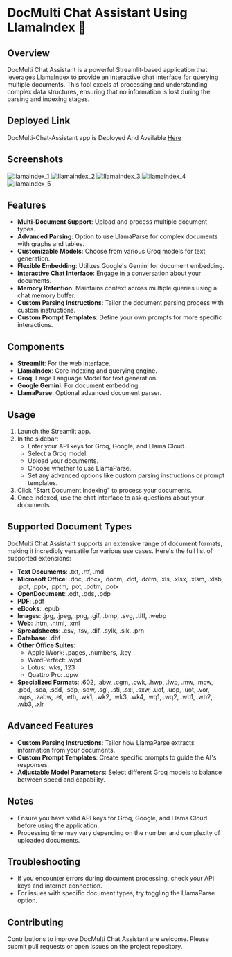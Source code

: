 # DocMulti Chat Assistant Using LlamaIndex 🦙

## Overview
DocMulti Chat Assistant is a powerful Streamlit-based application that leverages LlamaIndex to provide an interactive chat interface for querying multiple documents. This tool excels at processing and understanding complex data structures, ensuring that no information is lost during the parsing and indexing stages.


## Deployed Link
DocMulti-Chat-Assistant app is Deployed And Available [Here](https://huggingface.co/spaces/Parthiban97/DocMulti_Chat_Assistant_Using_LlamaIndex)


## Screenshots
![llamaindex_1](https://github.com/user-attachments/assets/15b00af3-e8a6-4a09-a0ab-b5bf9fe53f54)
![llamaindex_2](https://github.com/user-attachments/assets/7d8925f2-6be2-4588-a0ad-d88ec14c8dec)
![llamaindex_3](https://github.com/user-attachments/assets/595e7cd3-d99a-41c4-8a2a-66efddc9b4aa)
![llamaindex_4](https://github.com/user-attachments/assets/7224ff3e-e47a-471f-bceb-6a699f1d228c)
![llamaindex_5](https://github.com/user-attachments/assets/c1b1b728-eb23-4ebf-a92b-9712ca8bff9c)

## Features
- **Multi-Document Support**: Upload and process multiple document types.
- **Advanced Parsing**: Option to use LlamaParse for complex documents with graphs and tables.
- **Customizable Models**: Choose from various Groq models for text generation.
- **Flexible Embedding**: Utilizes Google's Gemini for document embedding.
- **Interactive Chat Interface**: Engage in a conversation about your documents.
- **Memory Retention**: Maintains context across multiple queries using a chat memory buffer.
- **Custom Parsing Instructions**: Tailor the document parsing process with custom instructions.
- **Custom Prompt Templates**: Define your own prompts for more specific interactions.

## Components
- **Streamlit**: For the web interface.
- **LlamaIndex**: Core indexing and querying engine.
- **Groq**: Large Language Model for text generation.
- **Google Gemini**: For document embedding.
- **LlamaParse**: Optional advanced document parser.

## Usage
1. Launch the Streamlit app.
2. In the sidebar:
   - Enter your API keys for Groq, Google, and Llama Cloud.
   - Select a Groq model.
   - Upload your documents.
   - Choose whether to use LlamaParse.
   - Set any advanced options like custom parsing instructions or prompt templates.
3. Click "Start Document Indexing" to process your documents.
4. Once indexed, use the chat interface to ask questions about your documents.

## Supported Document Types
DocMulti Chat Assistant supports an extensive range of document formats, making it incredibly versatile for various use cases. Here's the full list of supported extensions:

- **Text Documents**: .txt, .rtf, .md
- **Microsoft Office**: .doc, .docx, .docm, .dot, .dotm, .xls, .xlsx, .xlsm, .xlsb, .ppt, .pptx, .pptm, .pot, .potm, .potx
- **OpenDocument**: .odt, .ods, .odp
- **PDF**: .pdf
- **eBooks**: .epub
- **Images**: .jpg, .jpeg, .png, .gif, .bmp, .svg, .tiff, .webp
- **Web**: .htm, .html, .xml
- **Spreadsheets**: .csv, .tsv, .dif, .sylk, .slk, .prn
- **Database**: .dbf
- **Other Office Suites**: 
  - Apple iWork: .pages, .numbers, .key
  - WordPerfect: .wpd
  - Lotus: .wks, .123
  - Quattro Pro: .qpw
- **Specialized Formats**: .602, .abw, .cgm, .cwk, .hwp, .lwp, .mw, .mcw, .pbd, .sda, .sdd, .sdp, .sdw, .sgl, .sti, .sxi, .sxw, .uof, .uop, .uot, .vor, .wps, .zabw, .et, .eth, .wk1, .wk2, .wk3, .wk4, .wq1, .wq2, .wb1, .wb2, .wb3, .xlr

## Advanced Features
- **Custom Parsing Instructions**: Tailor how LlamaParse extracts information from your documents.
- **Custom Prompt Templates**: Create specific prompts to guide the AI's responses.
- **Adjustable Model Parameters**: Select different Groq models to balance between speed and capability.

## Notes
- Ensure you have valid API keys for Groq, Google, and Llama Cloud before using the application.
- Processing time may vary depending on the number and complexity of uploaded documents.

## Troubleshooting
- If you encounter errors during document processing, check your API keys and internet connection.
- For issues with specific document types, try toggling the LlamaParse option.

## Contributing
Contributions to improve DocMulti Chat Assistant are welcome. Please submit pull requests or open issues on the project repository.

